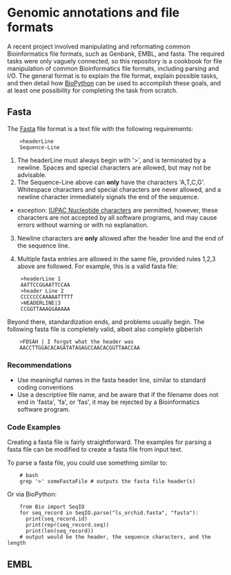 # Genomic annotations and file formats
A recent project involved manipulating and reformating common Bioinformatics file formats, such as Genbank, EMBL, and fasta. The required tasks were only vaguely connected, so this repository is a cookbook for file manipulation of common Bioinformatics file formats, including parsing and I/O. The general format is to explain the file format, explain possible tasks, and then detail how [BioPython]() can be used to accomplish these goals, and at least one possibility for completing the task from scratch.

## Fasta
The [Fasta](https://zhanglab.ccmb.med.umich.edu/FASTA/) file format is a text file with the following requirements:

        >headerLine
        Sequence-Line
        
1) The headerLine must always begin with '>', and is terminated by a newline.  Spaces and special characters are allowed, but may not be advisable.
2) The Sequence-Line above can **only** have the characters 'A,T,C,G'. Whitespace characters and special characters are never allowed, and a newline character immediately signals the end of the sequence.
  * exception: [IUPAC Nucleotide characters](https://www.bioinformatics.org/sms/iupac.html) are permitted, however, these characters are not accepted by all software programs, and may cause errors without warning or with no explanation.
3) Newline characters are **only** allowed after the header line and the end of the sequence line.
4) Multiple fasta entries are allowed in the same file, provided rules 1,2,3 above are followed.  For example, this is a valid fasta file:

        >headerLine 1
        AATTCCGGAATTCCAA
        >header Line 2
        CCCCCCCAAAAATTTTT
        >HEADERLINE|3
        CCGGTTAAAGGAAAAA
        
Beyond there, standardization ends, and problems usually begin. The following fasta file is completely valid, albeit also complete gibberish

        >FDSAH | I forgot what the header was
        AACCTTGGACACAGATATAGAGCCAACACGGTTAACCAA

### Recommendations
* Use meaningful names in the fasta header line, similar to standard coding conventions
* Use a descriptive file name, and be aware that if the filename does not end in 'fasta', 'fa', or 'fas', it may be rejected by a Bioinformatics software program.

### Code Examples
Creating a fasta file is fairly straightforward. The examples for parsing a fasta file can be modified to create a fasta file from input text. 

To parse a fasta file, you could use something similar to:

        # bash
        grep '>' someFastaFile # outputs the fasta file header(s)

Or via BioPython:

        from Bio import SeqIO
        for seq_record in SeqIO.parse("ls_orchid.fasta", "fasta"):
          print(seq_record.id)
          print(repr(seq_record.seq))
          print(len(seq_record))
        # output would be the header, the sequence characters, and the length

## EMBL
